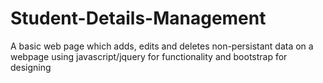 # Student-Details-Management<br />
A basic web page which adds, edits and deletes non-persistant data on a webpage using javascript/jquery for functionality and bootstrap for designing

